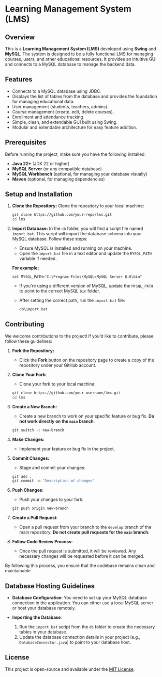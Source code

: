 # Learning Management System (LMS)

## Overview

This is a **Learning Management System (LMS)** developed using **Swing** and **MySQL**. The system is designed to be a fully functional LMS for managing courses, users, and other educational resources. It provides an intuitive GUI and connects to a MySQL database to manage the backend data.

## Features

- Connects to a MySQL database using JDBC.
- Displays the list of tables from the database and provides the foundation for managing educational data.
- User management (students, teachers, admins).
- Course management (create, edit, delete courses).
- Enrollment and attendance tracking.
- Simple, clean, and extendable GUI built using Swing.
- Modular and extendable architecture for easy feature addition.

## Prerequisites

Before running the project, make sure you have the following installed:

- **Java 22+** (JDK 22 or higher)
- **MySQL Server** (or any compatible database)
- **MySQL Workbench** (optional, for managing your database visually)
- **Maven** (optional, for managing dependencies)

## Setup and Installation

1. **Clone the Repository:**
   Clone the repository to your local machine:
   ```bash
   git clone https://github.com/your-repo/lms.git
   cd lms
   ```

2. **Import Database:**
   In the `db` folder, you will find a script file named `import.bat`. This script will import the database schema into your MySQL database. Follow these steps:

    - Ensure MySQL is installed and running on your machine.
    - Open the `import.bat` file in a text editor and update the `MYSQL_PATH` variable if needed.

   **For example:**
   ```batch
   set MYSQL_PATH="C:\Program Files\MySQL\MySQL Server 8.0\bin"
   ```
    - If you're using a different version of MySQL, update the `MYSQL_PATH` to point to the correct MySQL `bin` folder.

    - After setting the correct path, run the `import.bat` file:
      ```bash
      db\import.bat
      ```

## Contributing

We welcome contributions to the project! If you'd like to contribute, please follow these guidelines:

1. **Fork the Repository:**
    - Click the **Fork** button on the repository page to create a copy of the repository under your GitHub account.

2. **Clone Your Fork:**
    - Clone your fork to your local machine:
   ```bash
   git clone https://github.com/your-username/lms.git
   cd lms
   ```

3. **Create a New Branch:**
    - Create a new branch to work on your specific feature or bug fix. **Do not work directly on the `main` branch**.
   ```bash
   git switch -c new-branch
   ```

4. **Make Changes:**
    - Implement your feature or bug fix in the project.

5. **Commit Changes:**
    - Stage and commit your changes:
   ```bash
   git add .
   git commit -m "Description of changes"
   ```

6. **Push Changes:**
    - Push your changes to your fork:
   ```bash
   git push origin new-branch
   ```

7. **Create a Pull Request:**
    - Open a pull request from your branch to the `develop` branch of the main repository. **Do not create pull requests for the `main` branch**.

8. **Follow Code Review Process:**
    - Once the pull request is submitted, it will be reviewed. Any necessary changes will be requested before it can be merged.

By following this process, you ensure that the codebase remains clean and maintainable.

## Database Hosting Guidelines

- **Database Configuration**: You need to set up your MySQL database connection in the application. You can either use a local MySQL server or host your database remotely.

- **Importing the Database**:
    1. Run the `import.bat` script from the `db` folder to create the necessary tables in your database.
    2. Update the database connection details in your project (e.g., `DatabaseConnector.java`) to point to your database host.

## License

This project is open-source and available under the [MIT License](LICENSE).
